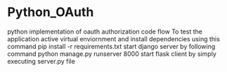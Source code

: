 # Python_OAuth
python implementation of oauth authorization code flow
To test the application active virtual enviornment and install dependencies using this command
pip install -r requirements.txt
start django server by following command 
python manage.py runserver 8000
start flask client by simply executing server.py file 
